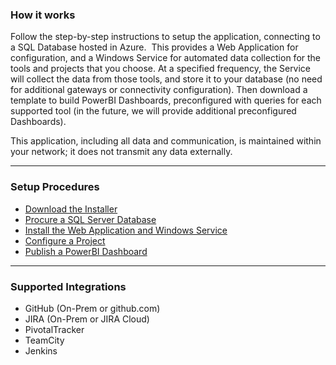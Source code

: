 ### How it works
Follow the step-by-step instructions to setup the application, connecting to a SQL Database hosted in Azure.  This provides a Web Application for configuration, and a Windows Service for automated data collection for the tools and projects that you choose.  At a specified frequency, the Service will collect the data from those tools, and store it to your database (no need for additional gateways or connectivity configuration).  Then download a template to build PowerBI Dashboards, preconfigured with queries for each supported tool (in the future, we will provide additional preconfigured Dashboards).

This application, including all data and communication, is maintained within your network; it does not transmit any data externally.

---

### Setup Procedures
- <a href="mailto:admin@hiveapps.io?subject=HivePro: Evaluation Request&body=Please sent me a link to download the HivePro Installer.">Download the Installer</a>
- [Procure a SQL Server Database](SQL-Server-Setup)
- [Install the Web Application and Windows Service](Install.md)
- [Configure a Project](Install.md#add-a-project)
- [Publish a PowerBI Dashboard](Publish-PowerBI-Dashboard.md)

---

### Supported Integrations
- GitHub (On-Prem or github.com)
- JIRA (On-Prem or JIRA Cloud)
- PivotalTracker
- TeamCity
- Jenkins
